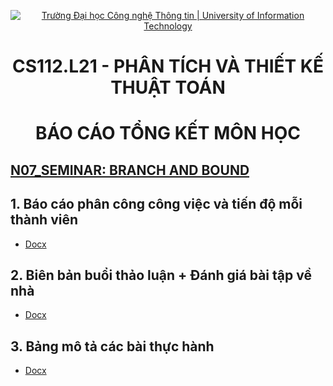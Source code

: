 <p align="center"><a href="https://www.uit.edu.vn/" title="Trường Đại học Công nghệ Thông tin" style="border: none;"><img src="https://i.imgur.com/WmMnSRt.png" alt="Trường Đại học Công nghệ Thông tin | University of Information Technology"></a></p>

<h1 align="center"><b>CS112.L21 - PHÂN TÍCH VÀ THIẾT KẾ THUẬT TOÁN</b></h1>
<h1 align="center"><b>BÁO CÁO TỔNG KẾT MÔN HỌC</b></h1>

<h2><b><a href="https://github.com/twice1st/CS112.L21.N7/tree/main/Seminar_CS112.L21.N07">N07_SEMINAR: BRANCH AND BOUND</a></b></h1>

## **1. Báo cáo phân công công việc và tiến độ mỗi thành viên**
- [Docx](https://github.com/twice1st/CS112.L21.N7/blob/main/SummaryReport/PhanCongCV%2BTheoDoi.docx)

## **2. Biên bản buổi thảo luận + Đánh giá bài tập về nhà**
- [Docx](https://github.com/twice1st/CS112.L21.N7/blob/main/SummaryReport/BienBan%2BDanhGiaBTVN.docx)

## **3. Bảng mô tả các bài thực hành**
- [Docx](https://github.com/twice1st/CS112.L21.N7/blob/main/SummaryReport/MoTaTH.docx)
